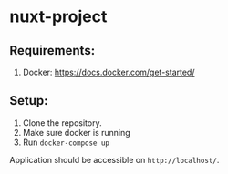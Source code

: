 # nuxt-project

## Requirements:
1. Docker: https://docs.docker.com/get-started/

## Setup:
1. Clone the repository.
2. Make sure docker is running
3. Run `docker-compose up`

Application should be accessible on `http://localhost/`.
